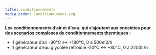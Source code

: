 ```yaml
---
title: conditionnements
media_order: Conditionnement.svg
---
```


**Les conditionnements d’air et d’eau, qui s’ajoutent aux enceintes pour des scenarios complexes de conditionnements thermiques :**

* 1 générateur d’air -80°C ↔ +180°C, 0 à 500m3/h
* 1 générateur d’eau glycolée refroidie -20°C ↔ +80°C, 0 à 2200L/h